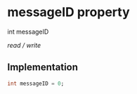 


# messageID property







int messageID
  
_<span class="feature">read / write</span>_






## Implementation

```dart
int messageID = 0;
```







